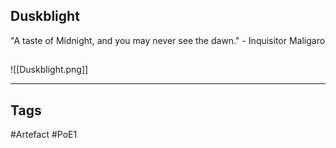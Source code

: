 ## Duskblight
"A taste of Midnight, and you may never see the dawn."
\- Inquisitor Maligaro
##
![[Duskblight.png]]

---
## Tags
#Artefact
#PoE1